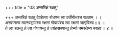 +++
title = "03 अन्तरिक्षं रक्षतु"

+++
अन्तरिक्षं रक्षतु देवहेत्याः बोधश्च त्वा प्रतीबोधश्च रक्षताम् । ।  
अस्वप्नश्च त्वानवद्राणश्च रक्षतां गोपायंश्च त्वा रक्षतां जागृविश्च॥ ३ ॥  
ते त्वा रक्षन्तु ते त्वा गोपायन्तु ते त्वांहसस्पान्तु तेभ्यो नमस्तेभ्य स्वाहा ॥ ४ ॥